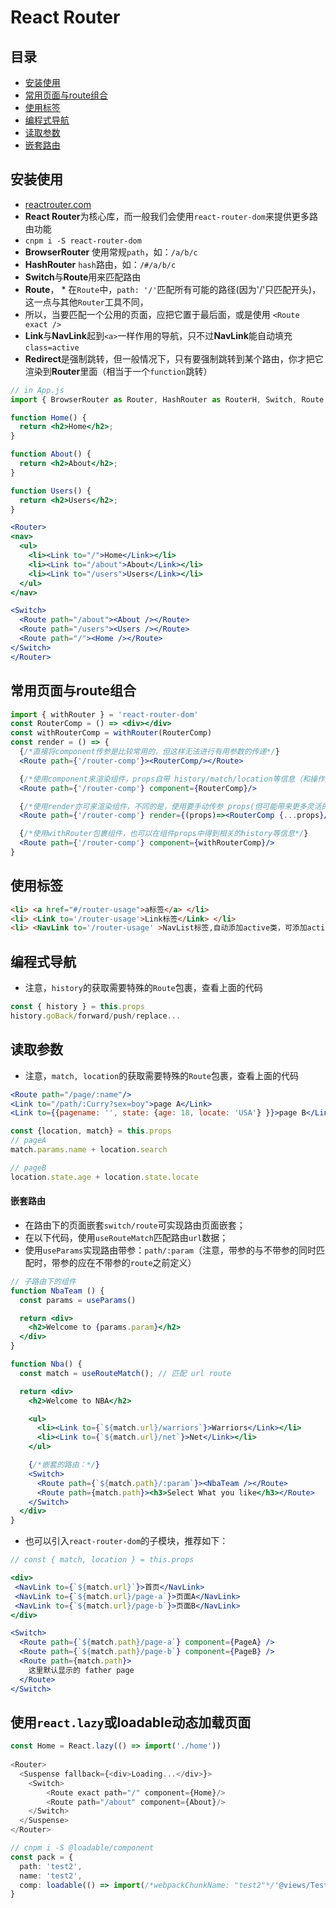 # React Router

## 目录
* [安装使用](#安装使用)
* [常用页面与route组合](#常用页面与route组合)
* [使用标签](#使用标签)
* [编程式导航](#编程式导航)
* [读取参数](#读取参数)
* [嵌套路由](#嵌套路由)


## 安装使用

* [reactrouter.com](https://reactrouter.com/web)
* **React Router**为核心库，而一般我们会使用`react-router-dom`来提供更多路由功能
* `cnpm i -S react-router-dom`
* **BrowserRouter** 使用常规`path`，如：`/a/b/c`
* **HashRouter** `hash`路由，如：`/#/a/b/c`
* **Switch**与**Route**用来匹配路由
* **Route**， * 在`Route`中，`path: '/'`匹配所有可能的路径(因为'/'只匹配开头)，这一点与其他`Router`工具不同，
* 所以，当要匹配一个公用的页面，应把它置于最后面，或是使用 `<Route exact />`
* **Link**与**NavLink**起到`<a>`一样作用的导航，只不过**NavLink**能自动填充`class=active`
* **Redirect**是强制跳转，但一般情况下，只有要强制跳转到某个路由，你才把它渲染到**Router**里面（相当于一个`function`跳转）


```jsx harmony
// in App.js
import { BrowserRouter as Router, HashRouter as RouterH, Switch, Route, Link } from "react-router-dom";

function Home() {
  return <h2>Home</h2>;
}

function About() {
  return <h2>About</h2>;
}

function Users() {
  return <h2>Users</h2>;
}

<Router>
<nav>
  <ul>
    <li><Link to="/">Home</Link></li>
    <li><Link to="/about">About</Link></li>
    <li><Link to="/users">Users</Link></li>
  </ul>
</nav>

<Switch>
  <Route path="/about"><About /></Route>
  <Route path="/users"><Users /></Route>
  <Route path="/"><Home /></Route>
</Switch>
</Router>
```


## 常用页面与route组合

```jsx
import { withRouter } = 'react-router-dom'
const RouterComp = () => <div></div>
const withRouterComp = withRouter(RouterComp)
const render = () => {
  {/*直接将component传参是比较常用的，但这样无法进行有用参数的传递*/}
  <Route path={'/router-comp'}><RouterComp/></Route>

  {/*使用component来渲染组件，props自带 history/match/location等信息（和操作对象）*/}
  <Route path={'/router-comp'} component={RouterComp}/>

  {/*使用render亦可来渲染组件，不同的是，使用要手动传参 props(但可能带来更多灵活的业务操作) */}
  <Route path={'/router-comp'} render={(props)=><RouterComp {...props}/> } />

  {/*使用withRouter包裹组件，也可以在组件props中得到相关的history等信息*/}
  <Route path={'/router-comp'} component={withRouterComp}/>
}
```


## 使用标签

```html
<li> <a href="#/router-usage">a标签</a> </li>
<li> <Link to='/router-usage'>Link标签</Link> </li>
<li> <NavLink to='/router-usage' >NavList标签,自动添加active类，可添加activeClassName/activeStyle</NavLink> </li>
```

## 编程式导航

* 注意，`history`的获取需要特殊的`Route`包裹，查看上面的代码

```js
const { history } = this.props
history.goBack/forward/push/replace...
```

## 读取参数

* 注意，`match, location`的获取需要特殊的`Route`包裹，查看上面的代码

```jsx harmony
<Route path="/page/:name"/>
<Link to="/path/:Curry?sex=boy">page A</Link>
<Link to={{pagename: '', state: {age: 18, locate: 'USA'} }}>page B</Link>
```

```js
const {location, match} = this.props
// pageA
match.params.name + location.search

// pageB
location.state.age + location.state.locate
```


#### 嵌套路由

* 在路由下的页面嵌套`switch/route`可实现路由页面嵌套；
* 在以下代码，使用`useRouteMatch`匹配路由`url`数据；
* 使用`useParams`实现路由带参：`path/:param`（注意，带参的与不带参的同时匹配时，带参的应在不带参的`route`之前定义）

```jsx harmony
// 子路由下的组件
function NbaTeam () {
  const params = useParams()

  return <div>
    <h2>Welcome to {params.param}</h2>
  </div>
}

function Nba() {
  const match = useRouteMatch(); // 匹配 url route

  return <div>
    <h2>Welcome to NBA</h2>

    <ul>
      <li><Link to={`${match.url}/warriors`}>Warriors</Link></li>
      <li><Link to={`${match.url}/net`}>Net</Link></li>
    </ul>

    {/*嵌套的路由：*/}
    <Switch>
      <Route path={`${match.path}/:param`}><NbaTeam /></Route>
      <Route path={match.path}><h3>Select What you like</h3></Route>
    </Switch>
  </div>
}
```

* 也可以引入`react-router-dom`的子模块，推荐如下：

```jsx
// const { match, location } = this.props

<div>
 <NavLink to={`${match.url}`}>首页</NavLink>
 <NavLink to={`${match.url}/page-a`}>页面A</NavLink>
 <NavLink to={`${match.url}/page-b`}>页面B</NavLink>
</div>

<Switch>
  <Route path={`${match.path}/page-a`} component={PageA} />
  <Route path={`${match.path}/page-b`} component={PageB} />
  <Route path={match.path}>
    这里默认显示的 father page
  </Route>
</Switch>
```


## 使用`react.lazy`或loadable动态加载页面

```typescript jsx
const Home = React.lazy(() => import('./home'))
  
<Router>
  <Suspense fallback={<div>Loading...</div>}>
    <Switch>
        <Route exact path="/" component={Home}/>
        <Route path="/about" component={About}/>
    </Switch>
  </Suspense>
</Router>

// cnpm i -S @loadable/component
const pack = {
  path: 'test2',
  name: 'test2',
  comp: loadable(() => import(/*webpackChunkName: "test2"*/'@views/Test/Test2'))
}
```


